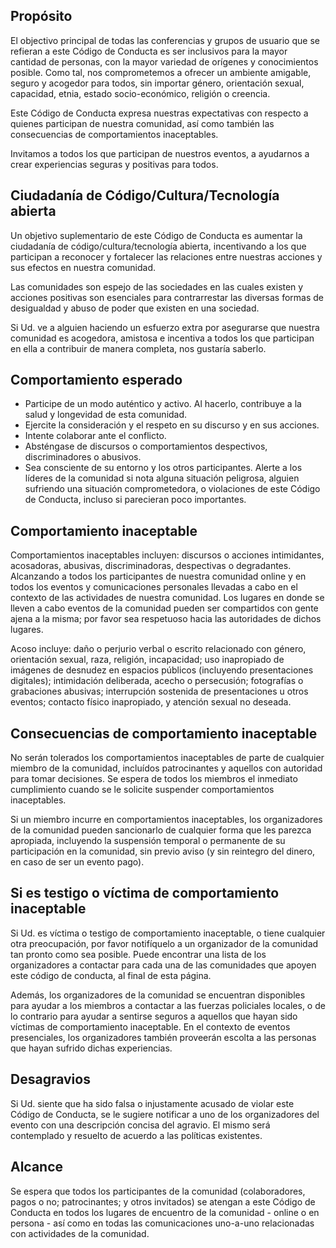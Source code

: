 Propósito
---------

El objectivo principal de todas las conferencias y grupos de usuario que se refieran a este Código de Conducta es ser inclusivos para la mayor cantidad de personas, con la mayor variedad de orígenes y conocimientos posible. Como tal, nos comprometemos a ofrecer un ambiente amigable, seguro y acogedor para todos, sin importar género, orientación sexual, capacidad, etnia, estado socio-económico, religión o creencia.

Este Código de Conducta expresa nuestras expectativas con respecto a quienes participan de nuestra comunidad, así como también las consecuencias de comportamientos inaceptables.

Invitamos a todos los que participan de nuestros eventos, a ayudarnos a crear experiencias seguras y positivas para todos.


Ciudadanía de Código/Cultura/Tecnología abierta
-----------------------------------------------

Un objetivo suplementario de este Código de Conducta es aumentar la ciudadanía de código/cultura/tecnología abierta, incentivando a los que participan a reconocer y fortalecer las relaciones entre nuestras acciones y sus efectos en nuestra comunidad.

Las comunidades son espejo de las sociedades en las cuales existen y acciones positivas son esenciales para contrarrestar las diversas formas de desigualdad y abuso de poder que existen en una sociedad.

Si Ud. ve a alguien haciendo un esfuerzo extra por asegurarse que nuestra comunidad es acogedora, amistosa e incentiva a todos los que participan en ella a contribuir de manera completa, nos gustaría saberlo.


Comportamiento esperado
-----------------------

*   Participe de un modo auténtico y activo. Al hacerlo, contribuye a la salud y longevidad de esta comunidad.
*   Ejercite la consideración y el respeto en su discurso y en sus acciones.
*   Intente colaborar ante el conflicto.
*   Absténgase de discursos o comportamientos despectivos, discriminadores o abusivos.
*   Sea consciente de su entorno y los otros participantes. Alerte a los líderes de la comunidad si nota alguna situación peligrosa, alguien sufriendo una situación comprometedora, o violaciones de este Código de Conducta, incluso si parecieran poco importantes.


Comportamiento inaceptable
--------------------------

Comportamientos inaceptables incluyen: discursos o acciones intimidantes, acosadoras, abusivas, discriminadoras, despectivas o degradantes. Alcanzando a todos los participantes de nuestra comunidad online y en todos los eventos y comunicaciones personales llevadas a cabo en el contexto de las actividades de nuestra comunidad. Los lugares en donde se lleven a cabo eventos de la comunidad pueden ser compartidos con gente ajena a la misma; por favor sea respetuoso hacia las autoridades de dichos lugares.

Acoso incluye: daño o perjurio verbal o escrito relacionado con género, orientación sexual, raza, religión, incapacidad; uso inapropiado de imágenes de desnudez en espacios públicos (incluyendo presentaciones digitales); intimidación deliberada, acecho o persecusión; fotografías o grabaciones abusivas; interrupción sostenida de presentaciones u otros eventos; contacto físico inapropiado, y atención sexual no deseada.


Consecuencias de comportamiento inaceptable
-------------------------------------------

No serán tolerados los comportamientos inaceptables de parte de cualquier miembro de la comunidad, incluídos patrocinantes y aquellos con autoridad para tomar decisiones. Se espera de todos los miembros el inmediato cumplimiento cuando se le solicite suspender comportamientos inaceptables. 

Si un miembro incurre en comportamientos inaceptables, los organizadores de la comunidad pueden sancionarlo de cualquier forma que les parezca apropiada, incluyendo la suspensión temporal o permanente de su participación en la comunidad, sin previo aviso (y sin reintegro del dinero, en caso de ser un evento pago).


Si es testigo o víctima de comportamiento inaceptable
-----------------------------------------------------

Si Ud. es víctima o testigo de comportamiento inaceptable, o tiene cualquier otra preocupación, por favor notifíquelo a un organizador de la comunidad tan pronto como sea posible. Puede encontrar una lista de los organizadores a contactar para cada una de las comunidades que apoyen este código de conducta, al final de esta página.

Además, los organizadores de la comunidad se encuentran disponibles para ayudar a los miembros a contactar a las fuerzas policiales locales, o de lo contrario para ayudar a sentirse seguros a aquellos que hayan sido víctimas de comportamiento inaceptable. En el contexto de eventos presenciales, los organizadores también proveerán escolta a las personas que hayan sufrido dichas experiencias. 


Desagravios
-----------

Si Ud. siente que ha sido falsa o injustamente acusado de violar este Código de Conducta, se le sugiere notificar a uno de los organizadores del evento con una descripción concisa del agravio. El mismo será contemplado y resuelto de acuerdo a las políticas existentes.


Alcance
-------

Se espera que todos los participantes de la comunidad (colaboradores, pagos o no; patrocinantes; y otros invitados) se atengan a este Código de Conducta en todos los lugares de encuentro de la comunidad - online o en persona - así como en todas las comunicaciones uno-a-uno relacionadas con actividades de la comunidad.

